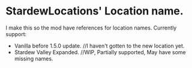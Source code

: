 # StardewLocations' Location name.

I make this so the mod have references for location names. 
Currently support: 
* Vanilla before 1.5.0 update. //I haven't gotten to the new location yet.
* Stardew Valley Expanded. //WIP, Partially supported, May have some missing names.
